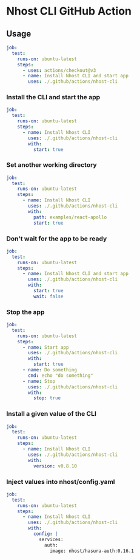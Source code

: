 # Nhost CLI GitHub Action

## Usage

```yaml
job:
  test:
    runs-on: ubuntu-latest
    steps:
      - uses: actions/checkout@v3
      - name: Install Nhost CLI and start app
        uses: ./.github/actions/nhost-cli
```

### Install the CLI and start the app

```yaml
job:
  test:
    runs-on: ubuntu-latest
    steps:
      - name: Install Nhost CLI
        uses: ./.github/actions/nhost-cli
        with:
          start: true
```

### Set another working directory

```yaml
job:
  test:
    runs-on: ubuntu-latest
    steps:
      - name: Install Nhost CLI
        uses: ./.github/actions/nhost-cli
        with:
          path: examples/react-apollo
          start: true
```

### Don't wait for the app to be ready

```yaml
job:
  test:
    runs-on: ubuntu-latest
    steps:
      - name: Install Nhost CLI and start app
        uses: ./.github/actions/nhost-cli
        with:
          start: true
          wait: false
```

### Stop the app

```yaml
job:
  test:
    runs-on: ubuntu-latest
    steps:
      - name: Start app
        uses: ./.github/actions/nhost-cli
        with:
          start: true
      - name: Do something
        cmd: echo "do something"
      - name: Stop
        uses: ./.github/actions/nhost-cli
        with:
          stop: true
```

### Install a given value of the CLI

```yaml
job:
  test:
    runs-on: ubuntu-latest
    steps:
      - name: Install Nhost CLI
        uses: ./.github/actions/nhost-cli
        with:
          version: v0.8.10
```

### Inject values into nhost/config.yaml

```yaml
job:
  test:
    runs-on: ubuntu-latest
    steps:
      - name: Install Nhost CLI
        uses: ./.github/actions/nhost-cli
        with:
          config: |
            services:
              auth:
                image: nhost/hasura-auth:0.16.1
```

